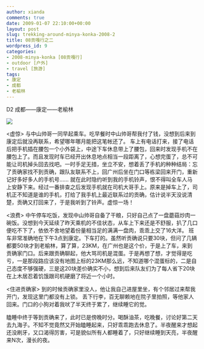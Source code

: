 ```yaml
---
author: xianda
comments: true
date: 2009-01-07 22:10:00+00:00
layout: post
slug: trekking-around-minya-konka-2008-2
title: 08贡嘎行之二
wordpress_id: 9
categories:
- 2008-minya-konka [08贡嘎行]
- outdoor [户外]
- travel [旅游]
tags:
- 康定
- 成都
- 老榆林
---
```


D2 成都——康定——老榆林



![](http://gnr3lq.blu.livefilestore.com/y1pVEUB5ySrvc6ixDCfh-aEt-7ozpKr9GWrb_pkWB_BxrT6IxpErWO6Ta2MqKmqO3qYxV7X6Uwt_v8/DSC_1216.JPG)



<虚惊>
与中山帅哥一同早起乘车。吃早餐时中山帅哥帮我付了钱，没想到后来到康定后就没再联系，希望哪年哪月能把这笔帐还了。
车上有电话打来，接了电话后把手机插在腰包一个小外袋上，中途下车休息带上了腰包，回来时发现手机不在腰包上了。而且发现时车已经开出休息地点相当一段距离了，心想完蛋了，总不可能让司机掉头回去找吧。一时手足无措，坐立不安，想着丢了手机的种种结局：忘了贡确家找不到贡确，跟队友联系不上，回广州后坐在门口等栋梁回来开门，重新记好多好多人的手机号……  <!-- more -->
就在此时隐约听到我的手机铃声，恨不得叫全车人马上安静下来。经过一番排查之后发现手机就在司机大哥手上。原来是掉车上了，司机正不知道是谁的手机，打给了我手机上最近联系过的贡确，估计说半天没说清楚，贡确又打回来了，于是我听到了铃声。虚惊一场！



<浪费>
中午停车吃饭，发现中山帅哥自备了干粮，只好自己点了一盘蘑菇炒肉一碗饭。没想到今天延续了昨天乘机的不佳状态，从车上下来还是不舒服，扒了几口便吃不下了，依依不舍地望着份量相当足的满满一盘肉，乖乖上交了16大洋。
班车非常准确地在下午3点到康定。下车打的。虽然听贡确说只要30块，但问了几辆都要50块才到老榆林，算了算，23KM，在广州也是这个价，于是上了车，来到贡确家门口。后来跟贡确聊起，他大骂司机是混蛋。于是再想了想，才觉得是吃亏，一是那段路应该没有地图上标的23KM那么远，不知道哪个混蛋标的，二是自己态度不够强硬，三是这20块差价确实不小，想到后来队友们为了每人省下20块在上木居忍着饥饿跟司机硬磨了将近一个小时。



<住进贡确家>
到的时候贡确家里没人，他让我自己进屋里坐，有个邻居过来帮我开门，发现这里门都没有上锁。
丢下行李，百无聊赖地在院子里拍照，等他家人回来。门口的小狗对着我吠了半天终于累了，继续睡它的觉。



瞌睡中终于等到贡确来了，此时已是傍晚时分。喝酥油茶，吃晚餐，讨论好第二天去九海子。不知不觉竟然又开始瞌睡起来，只好乖乖跑去休息了。半夜醒来才想起还没刷牙，又口渴得厉害，可是貌似所有人都睡着了，只好继续睡到天亮，半夜醒来N次，漫长的夜。


